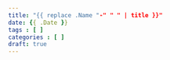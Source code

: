 ```yaml
---
title: "{{ replace .Name "-" " " | title }}"
date: {{ .Date }}
tags : [ ]
categories : [ ]
draft: true
---
```


